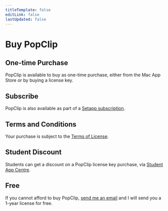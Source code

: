 ```yaml
---
titleTemplate: false
editLink: false
lastUpdated: false
---
```

<script setup>
import Buy from '/src/Buy.vue'
import Setapp from '/src/Setapp.vue'
</script>

# Buy PopClip

## One-time Purchase

PopClip is available to buy as one-time purchase, either from the Mac App Store
or by buying a license key.

<Buy />

## Subscribe

PopClip is also available as part of a [Setapp subscription](https://go.setapp.com/stp304?refAppId=159&refVendorId=92).

<Setapp />

## Terms and Conditions

Your purchase is subject to the [Terms of License](/terms).

## Student Discount

Students can get a discount on a PopClip license key purchase, via
[Student App Centre](https://studentappcentre.com/app/popclip).

## Free

If you cannot afford to buy PopClip, [send me an email](/support) and I will send you a 1-year license for free.
